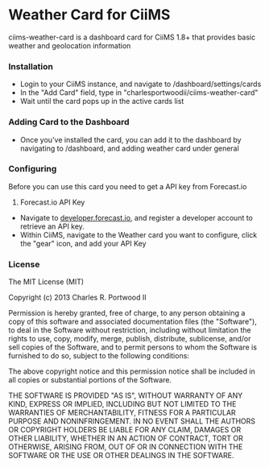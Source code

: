 # Weather Card for CiiMS

ciims-weather-card is a dashboard card for CiiMS 1.8+ that provides basic weather and geolocation information

### Installation

- Login to your CiiMS instance, and navigate to /dashboard/settings/cards
- In the "Add Card" field, type in "charlesportwoodii/ciims-weather-card"
- Wait until the card pops up in the active cards list

### Adding Card to the Dashboard

- Once you've installed the card, you can add it to the dashboard by navigating to /dashboard, and adding weather card under general

### Configuring

Before you can use this card you need to get a API key from Forecast.io

1) Forecast.io API Key

- Navigate to [developer.forecast.io](https://developer.forecast.io/), and register a developer account to retrieve an API key.
- Within CiiMS, navigate to the Weather card you want to configure, click the "gear" icon, and add your API Key

### License
The MIT License (MIT)

Copyright (c) 2013 Charles R. Portwood II

Permission is hereby granted, free of charge, to any person obtaining a copy
of this software and associated documentation files (the "Software"), to deal
in the Software without restriction, including without limitation the rights
to use, copy, modify, merge, publish, distribute, sublicense, and/or sell
copies of the Software, and to permit persons to whom the Software is
furnished to do so, subject to the following conditions:

The above copyright notice and this permission notice shall be included in
all copies or substantial portions of the Software.

THE SOFTWARE IS PROVIDED "AS IS", WITHOUT WARRANTY OF ANY KIND, EXPRESS OR
IMPLIED, INCLUDING BUT NOT LIMITED TO THE WARRANTIES OF MERCHANTABILITY,
FITNESS FOR A PARTICULAR PURPOSE AND NONINFRINGEMENT. IN NO EVENT SHALL THE
AUTHORS OR COPYRIGHT HOLDERS BE LIABLE FOR ANY CLAIM, DAMAGES OR OTHER
LIABILITY, WHETHER IN AN ACTION OF CONTRACT, TORT OR OTHERWISE, ARISING FROM,
OUT OF OR IN CONNECTION WITH THE SOFTWARE OR THE USE OR OTHER DEALINGS IN
THE SOFTWARE.
